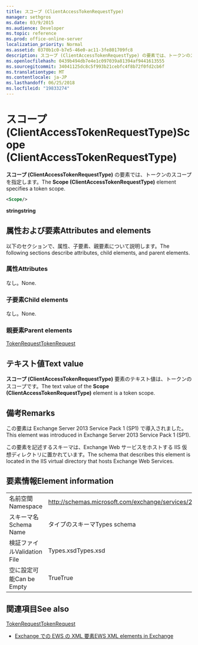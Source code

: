 ```yaml
---
title: スコープ (ClientAccessTokenRequestType)
manager: sethgros
ms.date: 03/9/2015
ms.audience: Developer
ms.topic: reference
ms.prod: office-online-server
localization_priority: Normal
ms.assetid: 0370b1c0-b7e5-46e0-ac11-3fe801709fc8
description: スコープ (ClientAccessTokenRequestType) の要素では、トークンのスコープを指定します。
ms.openlocfilehash: 0439b494db7e4e1c097039a81394af9441613555
ms.sourcegitcommit: 34041125dc8c5f993b21cebfc4f8b72f0fd2cb6f
ms.translationtype: MT
ms.contentlocale: ja-JP
ms.lasthandoff: 06/25/2018
ms.locfileid: "19833274"
---
```

# <a name="scope-clientaccesstokenrequesttype"></a><span data-ttu-id="7cfa3-103">スコープ (ClientAccessTokenRequestType)</span><span class="sxs-lookup"><span data-stu-id="7cfa3-103">Scope (ClientAccessTokenRequestType)</span></span>

<span data-ttu-id="7cfa3-104">**スコープ (ClientAccessTokenRequestType)** の要素では、トークンのスコープを指定します。</span><span class="sxs-lookup"><span data-stu-id="7cfa3-104">The **Scope (ClientAccessTokenRequestType)** element specifies a token scope.</span></span> 
  
```XML
<Scope/>
```

 <span data-ttu-id="7cfa3-105">**string**</span><span class="sxs-lookup"><span data-stu-id="7cfa3-105">**string**</span></span>
## <a name="attributes-and-elements"></a><span data-ttu-id="7cfa3-106">属性および要素</span><span class="sxs-lookup"><span data-stu-id="7cfa3-106">Attributes and elements</span></span>

<span data-ttu-id="7cfa3-107">以下のセクションで、属性、子要素、親要素について説明します。</span><span class="sxs-lookup"><span data-stu-id="7cfa3-107">The following sections describe attributes, child elements, and parent elements.</span></span>
  
### <a name="attributes"></a><span data-ttu-id="7cfa3-108">属性</span><span class="sxs-lookup"><span data-stu-id="7cfa3-108">Attributes</span></span>

<span data-ttu-id="7cfa3-109">なし。</span><span class="sxs-lookup"><span data-stu-id="7cfa3-109">None.</span></span>
  
### <a name="child-elements"></a><span data-ttu-id="7cfa3-110">子要素</span><span class="sxs-lookup"><span data-stu-id="7cfa3-110">Child elements</span></span>

<span data-ttu-id="7cfa3-111">なし。</span><span class="sxs-lookup"><span data-stu-id="7cfa3-111">None.</span></span>
  
### <a name="parent-elements"></a><span data-ttu-id="7cfa3-112">親要素</span><span class="sxs-lookup"><span data-stu-id="7cfa3-112">Parent elements</span></span>

[<span data-ttu-id="7cfa3-113">TokenRequest</span><span class="sxs-lookup"><span data-stu-id="7cfa3-113">TokenRequest</span></span>](tokenrequest.md)
  
## <a name="text-value"></a><span data-ttu-id="7cfa3-114">テキスト値</span><span class="sxs-lookup"><span data-stu-id="7cfa3-114">Text value</span></span>

<span data-ttu-id="7cfa3-115">**スコープ (ClientAccessTokenRequestType)** 要素のテキスト値は、トークンのスコープです。</span><span class="sxs-lookup"><span data-stu-id="7cfa3-115">The text value of the **Scope (ClientAccessTokenRequestType)** element is a token scope.</span></span> 
  
## <a name="remarks"></a><span data-ttu-id="7cfa3-116">備考</span><span class="sxs-lookup"><span data-stu-id="7cfa3-116">Remarks</span></span>

<span data-ttu-id="7cfa3-117">この要素は Exchange Server 2013 Service Pack 1 (SP1) で導入されました。</span><span class="sxs-lookup"><span data-stu-id="7cfa3-117">This element was introduced in Exchange Server 2013 Service Pack 1 (SP1).</span></span>
  
<span data-ttu-id="7cfa3-118">この要素を記述するスキーマは、Exchange Web サービスをホストする IIS 仮想ディレクトリに置かれています。</span><span class="sxs-lookup"><span data-stu-id="7cfa3-118">The schema that describes this element is located in the IIS virtual directory that hosts Exchange Web Services.</span></span>
  
## <a name="element-information"></a><span data-ttu-id="7cfa3-119">要素情報</span><span class="sxs-lookup"><span data-stu-id="7cfa3-119">Element information</span></span>

|||
|:-----|:-----|
|<span data-ttu-id="7cfa3-120">名前空間</span><span class="sxs-lookup"><span data-stu-id="7cfa3-120">Namespace</span></span>  <br/> |http://schemas.microsoft.com/exchange/services/2006/types  <br/> |
|<span data-ttu-id="7cfa3-121">スキーマ名</span><span class="sxs-lookup"><span data-stu-id="7cfa3-121">Schema Name</span></span>  <br/> |<span data-ttu-id="7cfa3-122">タイプのスキーマ</span><span class="sxs-lookup"><span data-stu-id="7cfa3-122">Types schema</span></span>  <br/> |
|<span data-ttu-id="7cfa3-123">検証ファイル</span><span class="sxs-lookup"><span data-stu-id="7cfa3-123">Validation File</span></span>  <br/> |<span data-ttu-id="7cfa3-124">Types.xsd</span><span class="sxs-lookup"><span data-stu-id="7cfa3-124">Types.xsd</span></span>  <br/> |
|<span data-ttu-id="7cfa3-125">空に設定可能</span><span class="sxs-lookup"><span data-stu-id="7cfa3-125">Can be Empty</span></span>  <br/> |<span data-ttu-id="7cfa3-126">True</span><span class="sxs-lookup"><span data-stu-id="7cfa3-126">True</span></span>  <br/> |
   
## <a name="see-also"></a><span data-ttu-id="7cfa3-127">関連項目</span><span class="sxs-lookup"><span data-stu-id="7cfa3-127">See also</span></span>



[<span data-ttu-id="7cfa3-128">TokenRequest</span><span class="sxs-lookup"><span data-stu-id="7cfa3-128">TokenRequest</span></span>](tokenrequest.md)


- [<span data-ttu-id="7cfa3-129">Exchange での EWS の XML 要素</span><span class="sxs-lookup"><span data-stu-id="7cfa3-129">EWS XML elements in Exchange</span></span>](ews-xml-elements-in-exchange.md)

